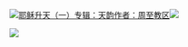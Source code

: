 [![](https://res.chinacath.cn/web/2024/11/08/1731030050068.png@!w100h100)耶稣升天（一）专辑：天韵作者：周至教区![](https://res.chinacath.cn/web/icon/play-128.png)](http://www.zhouzhidiocese.com/track/109932)

![](https://res.chinacath.cn/web/images/2022/12/02/1669947781513.jpg)